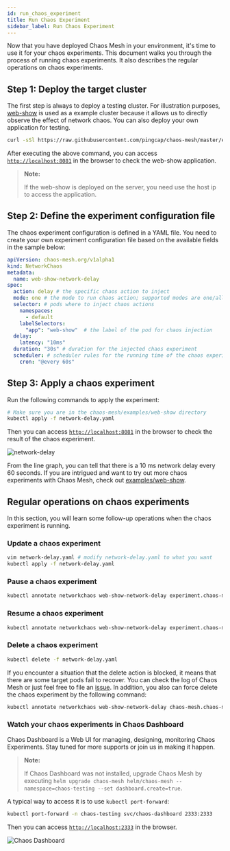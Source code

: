```yaml
---
id: run_chaos_experiment
title: Run Chaos Experiment
sidebar_label: Run Chaos Experiment
---
```


Now that you have deployed Chaos Mesh in your environment, it's time to use it for your chaos experiments. This document walks you through the process of running chaos experiments. It also describes the regular operations on chaos experiments.

## Step 1: Deploy the target cluster

The first step is always to deploy a testing cluster. For illustration purposes, [web-show](https://github.com/chaos-mesh/web-show) is used as a example cluster because it allows us to directly observe the effect of network chaos. You can also deploy your own application for testing.

```bash
curl -sSl https://raw.githubusercontent.com/pingcap/chaos-mesh/master/examples/web-show/deploy.sh | sh
```

After executing the above command, you can access [`http://localhost:8081`](http://localhost:8081) in the browser to check the web-show application.

> **Note:**
>
> If the web-show is deployed on the server, you need use the host ip to access the application.

## Step 2: Define the experiment configuration file

The chaos experiment configuration is defined in a YAML file. You need to create your own experiment configuration file based on the available fields in the sample below:

```yaml
apiVersion: chaos-mesh.org/v1alpha1
kind: NetworkChaos
metadata:
  name: web-show-network-delay
spec:
  action: delay # the specific chaos action to inject
  mode: one # the mode to run chaos action; supported modes are one/all/fixed/fixed-percent/random-max-percent
  selector: # pods where to inject chaos actions
    namespaces:
      - default
    labelSelectors:
      "app": "web-show"  # the label of the pod for chaos injection
  delay:
    latency: "10ms"
  duration: "30s" # duration for the injected chaos experiment
  scheduler: # scheduler rules for the running time of the chaos experiments about pods.
    cron: "@every 60s"
```

## Step 3: Apply a chaos experiment

Run the following commands to apply the experiment:

```bash
# Make sure you are in the chaos-mesh/examples/web-show directory
kubectl apply -f network-delay.yaml
```

Then you can access [`http://localhost:8081`](http://localhost:8081) in the browser to check the result of the chaos experiment.

![network-delay](/img/using-chaos-mesh-to-insert-delays-in-web-show.png)

From the line graph, you can tell that there is a 10 ms network delay every 60 seconds. If you are intrigued and want to try out more chaos experiments with Chaos Mesh, check out [examples/web-show](https://github.com/pingcap/chaos-mesh/tree/master/examples/web-show).

## Regular operations on chaos experiments

In this section, you will learn some follow-up operations when the chaos experiment is running.

### Update a chaos experiment

```bash
vim network-delay.yaml # modify network-delay.yaml to what you want
kubectl apply -f network-delay.yaml
```

### Pause a chaos experiment

```bash
kubectl annotate networkchaos web-show-network-delay experiment.chaos-mesh.org/pause=true
```

### Resume a chaos experiment

```bash
kubectl annotate networkchaos web-show-network-delay experiment.chaos-mesh.org/pause-
```

### Delete a chaos experiment

```bash
kubectl delete -f network-delay.yaml
```

If you encounter a situation that the delete action is blocked, it means that there are some target pods fail to recover. You can check the log of Chaos Mesh or just feel free to file an [issue](https://github.com/pingcap/chaos-mesh/issues). In addition, you also can force delete the chaos experiment by the following command:

```bash
kubectl annotate networkchaos web-show-network-delay chaos-mesh.chaos-mesh.org/cleanFinalizer=forced
```

### Watch your chaos experiments in Chaos Dashboard

Chaos Dashboard is a Web UI for managing, designing, monitoring Chaos Experiments. Stay tuned for more supports or join us in making it happen.

> **Note:**
>
> If Chaos Dashboard was not installed, upgrade Chaos Mesh by executing `helm upgrade chaos-mesh helm/chaos-mesh --namespace=chaos-testing --set dashboard.create=true`.

A typical way to access it is to use `kubectl port-forward`:

```bash
kubectl port-forward -n chaos-testing svc/chaos-dashboard 2333:2333
```

Then you can access [`http://localhost:2333`](http://localhost:2333) in the browser.

![Chaos Dashboard](/img/chaos-dashboard.gif)
